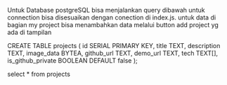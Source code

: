 Untuk Database postgreSQL bisa menjalankan query dibawah untuk connection bisa disesuaikan dengan conection di index.js. untuk data di bagian my project bisa menambahkan data melalui button add project yg ada di tampilan

CREATE TABLE projects (
  id SERIAL PRIMARY KEY,
  title TEXT,
  description TEXT,
  image_data BYTEA,
  github_url TEXT,
  demo_url TEXT,
  tech TEXT[],
  is_github_private BOOLEAN DEFAULT false
);

select * from projects


